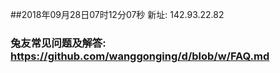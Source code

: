 ##2018年09月28日07时12分07秒 新址: 142.93.22.82
### 兔友常见问题及解答: https://github.com/wanggonging/d/blob/w/FAQ.md
